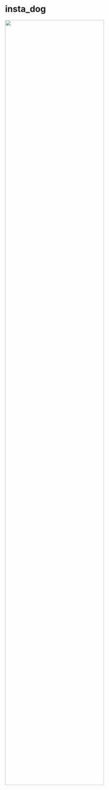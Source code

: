 # insta_dog
<img width="80%" src="https://user-images.githubusercontent.com/118320449/212274330-edcaf93c-5a9d-4b21-9cd7-51ab8d64a3e6.png"/>
